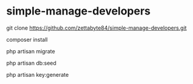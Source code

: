 # simple-manage-developers

git clone https://github.com/zettabyte84/simple-manage-developers.git

composer install

php artisan migrate

php artisan db:seed

php artisan key:generate
